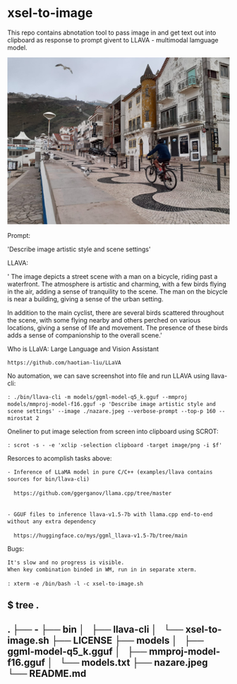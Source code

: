 # xsel-to-image

This repo contains abnotation tool to pass image in and get text out into clipboard as
response to prompt givent to LLAVA - multimodal lamguage model.

![Nazare street](nazare.jpeg)

Prompt:

'Describe image artistic style and scene settings'

LLAVA:

' The image depicts a street scene with a man on a bicycle, riding past
a waterfront. The atmosphere is artistic and charming, with a few
birds flying in the air, adding a sense of tranquility to the
scene. The man on the bicycle is near a building, giving a sense of
the urban setting.

In addition to the main cyclist, there are several birds scattered
throughout the scene, with some flying nearby and others perched on
various locations, giving a sense of life and movement. The presence
of these birds adds a sense of companionship to the overall scene.'



Who is LLaVA: Large Language and Vision Assistant

	https://github.com/haotian-liu/LLaVA

No automation, we can save screenshot into file and run LLAVA using llava-cli:

	: ./bin/llava-cli -m models/ggml-model-q5_k.gguf --mmproj models/mmproj-model-f16.gguf -p 'Describe image artistic style and scene settings' --image ./nazare.jpeg --verbose-prompt --top-p 160 --mirostat 2

Oneliner to put image selection from screen into clipboard using SCROT:

	: scrot -s - -e 'xclip -selection clipboard -target image/png -i $f'


Resorces to acomplish tasks above:

	- Inference of LLaMA model in pure C/C++ (examples/llava contains sources for bin/llava-cli)

	  https://github.com/ggerganov/llama.cpp/tree/master


	- GGUF files to inference llava-v1.5-7b with llama.cpp end-to-end without any extra dependency

	  https://huggingface.co/mys/ggml_llava-v1.5-7b/tree/main

Bugs:

	It's slow and no progress is visible.
	When key combination binded in WM, run in in separate xterm.

	: xterm -e /bin/bash -l -c xsel-to-image.sh

$ tree .
---
  .
  ├── -
  ├── bin
  │   ├── llava-cli
  │   └── xsel-to-image.sh
  ├── LICENSE
  ├── models
  │   ├── ggml-model-q5_k.gguf
  │   ├── mmproj-model-f16.gguf
  │   └── models.txt
  ├── nazare.jpeg
  └── README.md
---
